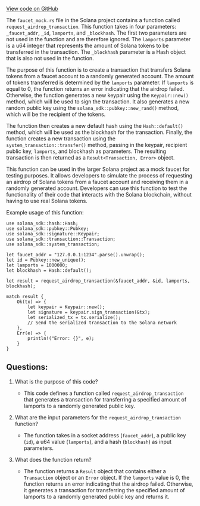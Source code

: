 [View code on GitHub](https://github.com/solana-labs/solana/blob/master/faucet/src/faucet_mock.rs)

The `faucet_mock.rs` file in the Solana project contains a function called `request_airdrop_transaction`. This function takes in four parameters: `_faucet_addr`, `_id`, `lamports`, and `_blockhash`. The first two parameters are not used in the function and are therefore ignored. The `lamports` parameter is a u64 integer that represents the amount of Solana tokens to be transferred in the transaction. The `_blockhash` parameter is a Hash object that is also not used in the function.

The purpose of this function is to create a transaction that transfers Solana tokens from a faucet account to a randomly generated account. The amount of tokens transferred is determined by the `lamports` parameter. If `lamports` is equal to 0, the function returns an error indicating that the airdrop failed. Otherwise, the function generates a new keypair using the `Keypair::new()` method, which will be used to sign the transaction. It also generates a new random public key using the `solana_sdk::pubkey::new_rand()` method, which will be the recipient of the tokens.

The function then creates a new default hash using the `Hash::default()` method, which will be used as the blockhash for the transaction. Finally, the function creates a new transaction using the `system_transaction::transfer()` method, passing in the keypair, recipient public key, `lamports`, and blockhash as parameters. The resulting transaction is then returned as a `Result<Transaction, Error>` object.

This function can be used in the larger Solana project as a mock faucet for testing purposes. It allows developers to simulate the process of requesting an airdrop of Solana tokens from a faucet account and receiving them in a randomly generated account. Developers can use this function to test the functionality of their code that interacts with the Solana blockchain, without having to use real Solana tokens. 

Example usage of this function:

```
use solana_sdk::hash::Hash;
use solana_sdk::pubkey::Pubkey;
use solana_sdk::signature::Keypair;
use solana_sdk::transaction::Transaction;
use solana_sdk::system_transaction;

let faucet_addr = "127.0.0.1:1234".parse().unwrap();
let id = Pubkey::new_unique();
let lamports = 1000000;
let blockhash = Hash::default();

let result = request_airdrop_transaction(&faucet_addr, &id, lamports, blockhash);

match result {
    Ok(tx) => {
        let keypair = Keypair::new();
        let signature = keypair.sign_transaction(&tx);
        let serialized_tx = tx.serialize();
        // Send the serialized transaction to the Solana network
    },
    Err(e) => {
        println!("Error: {}", e);
    }
}
```
## Questions: 
 1. What is the purpose of this code?
    - This code defines a function called `request_airdrop_transaction` that generates a transaction for transferring a specified amount of lamports to a randomly generated public key.

2. What are the input parameters for the `request_airdrop_transaction` function?
    - The function takes in a socket address (`faucet_addr`), a public key (`id`), a u64 value (`lamports`), and a hash (`blockhash`) as input parameters.

3. What does the function return?
    - The function returns a `Result` object that contains either a `Transaction` object or an `Error` object. If the `lamports` value is 0, the function returns an error indicating that the airdrop failed. Otherwise, it generates a transaction for transferring the specified amount of lamports to a randomly generated public key and returns it.